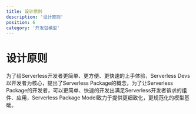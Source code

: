 ```yaml
---
title: 设计原则
description: '设计原则'
position: 6
category: '开发包模型'
---
```



# 设计原则

为了给Serverless开发者更简单、更方便、更快速的上手体验，Serverless Devs以开发者为核心，提出了Serverless Package的概念，为了让Serverless Package的开发者，可以更简单、快速的开发出满足Serverless开发者诉求的组件、应用，Serverless Package Model致力于提供更细致化，更规范化的模型基础。
